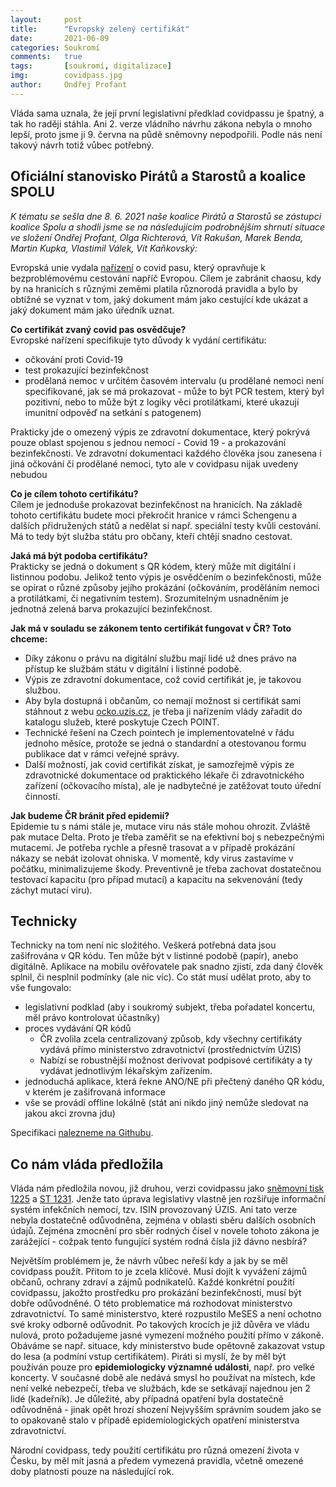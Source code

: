 ```yaml
---
layout:     post
title:      "Evropský zelený certifikát"
date:       2021-06-09
categories: Soukromí
comments:   true
tags:       [soukromí, digitalizace]
img:        covidpass.jpg
author:     Ondřej Profant
---
```


Vláda sama uznala, že její první legislativní předklad covidpassu je špatný, a tak ho raději stáhla. Ani 2. verze vládního návrhu zákona nebyla o mnoho lepší, proto jsme ji 9. června na půdě sněmovny nepodpořili. Podle nás není takový návrh totiž vůbec potřebný.

<!--more-->

## Oficiální stanovisko Pirátů a Starostů a koalice SPOLU

*K tématu se sešla dne 8. 6. 2021 naše koalice Pirátů a Starostů se zástupci koalice Spolu a shodli jsme se na následujícím podrobnějším shrnutí situace ve složení Ondřej Profant, Olga Richterová, Vít Rakušan, Marek Benda, Martin Kupka, Vlastimil Válek, Vít Kaňkovský:*

Evropská unie vydala [nařízení](https://data.consilium.europa.eu/doc/document/ST-9038-2021-INIT/en/pdf) o covid pasu, který opravňuje k bezproblémovému cestování napříč Evropou. Cílem je zabránit chaosu, kdy by na hranicích s různými zeměmi platila různorodá pravidla a bylo by obtížné se vyznat v tom, jaký dokument mám jako cestující kde ukázat a jaký dokument mám jako úředník uznat.

**Co certifikát zvaný covid pas osvědčuje?**   
Evropské nařízení specifikuje tyto důvody k vydání certifikátu:
- očkování proti Covid-19
- test prokazující bezinfekčnost
- prodělaná nemoc v určitém časovém intervalu (u prodělané nemoci není specifikované, jak se má prokazovat - může to být PCR testem, který byl pozitivní, nebo to může být z logiky věci protilátkami, které ukazují imunitní odpověď na setkání s patogenem)

Prakticky jde o omezený výpis ze zdravotní dokumentace, který pokrývá pouze oblast spojenou s jednou nemocí - Covid 19 - a prokazování bezinfekčnosti. Ve zdravotní dokumentaci každého člověka jsou zanesena i jiná očkování či prodělané nemoci, tyto ale v covidpasu nijak uvedeny nebudou

**Co je cílem tohoto certifikátu?**  
Cílem je jednoduše prokazovat bezinfekčnost na hranicích. Na základě tohoto certifikátu budete moci překročit hranice v rámci Schengenu a dalších přidružených států a nedělat si např. speciální testy kvůli cestování. Má to tedy být služba státu pro občany, kteří chtějí snadno cestovat.

**Jaká má být podoba certifikátu?**  
Prakticky se jedná o dokument s QR kódem, který může mít digitální i listinnou podobu. Jelikož tento výpis je osvědčením o bezinfekčnosti, může se opírat o různé způsoby jejího prokázání (očkováním, proděláním nemoci a protilátkami, či negativním testem). Srozumitelným usnadněním je jednotná zelená
barva prokazující bezinfekčnost.

**Jak má v souladu se zákonem tento certifikát fungovat v ČR? Toto chceme:**  
- Díky zákonu o právu na digitální službu mají lidé už dnes právo na přístup ke službám státu v digitální i listinné podobě.
- Výpis ze zdravotní dokumentace, což covid certifikát je, je takovou službou.
- Aby byla dostupná i občanům, co nemají možnost si certifikát sami stáhnout z webu [ocko.uzis.cz](https://ocko.uzis.cz/), je třeba ji nařízením vlády zařadit do katalogu služeb, které poskytuje Czech POINT.
- Technické řešení na Czech pointech je implementovatelné v řádu jednoho měsíce, protože se jedná o standardní a otestovanou formu publikace dat v rámci veřejné správy.
- Další možností, jak covid certifikát získat, je samozřejmě výpis ze zdravotnické dokumentace od praktického lékaře či zdravotnického zařízení (očkovacího místa), ale je nadbytečné je zatěžovat touto úřední činností.

**Jak budeme ČR bránit před epidemií?**  
Epidemie tu s námi stále je, mutace viru nás stále mohou ohrozit. Zvláště pak mutace Delta. Proto je třeba zaměřit se na efektivní boj s nebezpečnými mutacemi. Je potřeba rychle a přesně trasovat a v případě prokázání nákazy se nebát izolovat ohniska. V momentě, kdy virus zastavíme v počátku, minimalizujeme škody. Preventivně je třeba zachovat dostatečnou testovací kapacitu (pro případ mutací) a kapacitu na sekvenování (tedy záchyt mutací viru).



## Technicky

Technicky na tom není nic složitého. Veškerá potřebná data jsou zašifrována v QR kódu. Ten může být v listinné podobě (papír), anebo digitálně. Aplikace na mobilu ověřovatele pak snadno zjistí, zda daný člověk splnil, či nesplnil podmínky (ale nic víc). Co stát musí udělat proto, aby to vše fungovalo:

- legislativní podklad (aby i soukromý subjekt, třeba pořadatel koncertu, měl právo kontrolovat účastníky)
- proces vydávání QR kódů
  - ČR zvolila zcela centralizovaný způsob, kdy všechny certifikáty vydává přímo ministerstvo zdravotnictví (prostřednictvím ÚZIS)
  - Nabízí se robustnější možnost derivovat podpisové certifikáty a ty vydávat jednotlivým lékařským zařízením.
- jednoduchá aplikace, která řekne ANO/NE při přečtený daného QR kódu, v kterém je zašifrovaná informace
- vše se provádí offline lokálně (stát ani nikdo jiný nemůže sledovat na jakou akci zrovna jdu)

Specifikaci [nalezneme na Githubu](https://github.com/eu-digital-green-certificates/dgc-overview).


## Co nám vláda předložila

Vláda nám předložila novou, již druhou, verzi covidpassu jako [sněmovní tisk 1225](https://www.psp.cz/sqw/text/tiskt.sqw?O=8&CT=1225&CT1=0) a [ST 1231](https://www.psp.cz/sqw/text/tiskt.sqw?O=8&CT=1231&CT1=0). Jenže tato úprava legislativy vlastně jen rozšiřuje informační systém infekčních nemocí, tzv. ISIN provozovaný ÚZIS. Ani tato verze nebyla dostatečně odůvodněna, zejména v oblasti sběru dalších osobních údajů. Zejména zmocnění pro sběr rodných čísel v novele tohoto zákona je zarážející - cožpak tento fungující systém rodná čísla již dávno nesbírá?

Největším problémem je, že návrh vůbec neřeší kdy a jak by se měl covidpass použít. Přitom to je zcela klíčové.  Musí dojít k vyvážení zájmů občanů, ochrany zdraví a zájmů podnikatelů. Každé konkrétní použití covidpassu, jakožto prostředku pro prokázání bezinfekčnosti, musí být dobře odůvodněné. O této problematice má rozhodovat ministerstvo zdravotnictví. To samé ministerstvo, které rozpustilo MeSES a není ochotno své kroky odborně odůvodnit. Po takových krocích je již důvěra ve vládu nulová, proto požadujeme jasné vymezení možného použití přímo v zákoně. Obáváme se např. situace, kdy ministerstvo bude opětovně zakazovat vstup do lesa (a podmíní vstup certifikátem). Piráti si myslí, že by měl být používán pouze pro **epidemiologicky významné události**, např. pro velké koncerty. V současné době ale nedává smysl ho používat na místech, kde není velké nebezpečí, třeba ve službách, kde se setkávají najednou jen 2 lidé (kadeřník). Je důležité, aby případná opatření byla dostatečně odůvodněná - jinak opět hrozí shození Nejvyšším správním soudem jako se to opakovaně stalo v případě epidemiologických opatření ministerstva zdravotnictví.

Národní covidpass, tedy použití certifikátu pro různá omezení života v Česku, by měl mít jasná a předem vymezená pravidla, včetně omezené doby platnosti pouze na následující rok.
